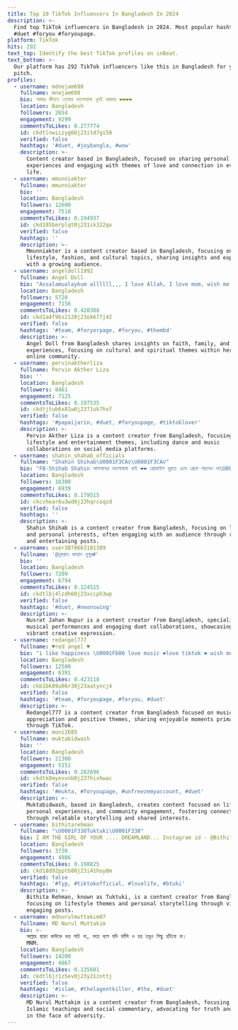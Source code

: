 ```yaml
---
title: Top 10 TikTok Influencers In Bangladesh In 2024
description: >-
  Find top TikTok influencers in Bangladesh in 2024. Most popular hashtags:
  #duet #foryou #foryoupage.
platform: TikTok
hits: 292
text_top: Identify the best TikTok profiles on inBeat.
text_bottom: >-
  Our platform has 292 TikTok influencers like this in Bangladesh for you to
  pitch.
profiles:
  - username: mdnejam698
    fullname: mnejam698
    bio: আমার জীবনে তোমার ভালোবাসা খুবই দরকার ❤❤❤❤
    location: Bangladesh
    followers: 2654
    engagement: 9299
    commentsToLikes: 0.277774
    id: ckdtlnwiizyg60j23itd7gi50
    verified: false
    hashtags: '#duet, #joybangla, #wow'
    description: >-
      Content creator based in Bangladesh, focused on sharing personal
      experiences and engaging with themes of love and connection in everyday
      life.
  - username: mmunniakter
    fullname: mmunniakter
    bio: ''
    location: Bangladesh
    followers: 12600
    engagement: 7518
    commentsToLikes: 0.194937
    id: ckd185bmrplqt0j231ik322qx
    verified: false
    hashtags: ''
    description: >-
      Mmunniakter is a content creator based in Bangladesh, focusing on
      lifestyle, fashion, and cultural topics, sharing insights and experiences
      with a growing audience.
  - username: angeldoll1992
    fullname: Angel Doll
    bio: "Assalamualaykum allllll,,, I love Allah, I love mom, wish me on February 12\U0001F388\U0001F389"
    location: Bangladesh
    followers: 5720
    engagement: 7156
    commentsToLikes: 0.420388
    id: ckd1a4f9ks2120j23ok67fj42
    verified: false
    hashtags: '#team, #foryorpage, #foryou, #thembd'
    description: >-
      Angel Doll from Bangladesh shares insights on faith, family, and personal
      experiences, focusing on cultural and spiritual themes within her engaging
      online community.
  - username: pervinaktherliza
    fullname: Pervin Akther Liza
    bio: ''
    location: Bangladesh
    followers: 8461
    engagement: 7125
    commentsToLikes: 0.197535
    id: ckdtjtub6x81w0j2371uk7hxf
    verified: false
    hashtags: '#papaijarin, #duet, #foryoupage, #tiktoklover'
    description: >-
      Pervin Akther Liza is a content creator from Bangladesh, focusing on
      lifestyle and entertainment themes, including dance and music
      collaborations on social media platforms.
  - username: shahin_shahab_officials
    fullname: "Shahin Shihab\U0001F3CA‍♀️\U0001F3CA‍♀️"
    bio: "FB-Shihab Shahin আপনাদের ভালোবাসা চাই ❤️❤️ প্রোফাইল ঘুরতে এসে প্রেমে পড়বেন না\U0001F60E"
    location: Bangladesh
    followers: 10300
    engagement: 6939
    commentsToLikes: 0.179515
    id: ckcvhear6u3wd0j23hqrcoqzd
    verified: false
    hashtags: ''
    description: >-
      Shahin Shihab is a content creator from Bangladesh, focusing on lifestyle
      and personal interests, often engaging with an audience through relatable
      and entertaining posts.
  - username: user3878663101389
    fullname: '@নুসরাত জাহান নুপুর#'
    bio: ''
    location: Bangladesh
    followers: 7209
    engagement: 6794
    commentsToLikes: 0.124515
    id: ckdtlbj4lzdh60j23xccph3wp
    verified: false
    hashtags: '#duet, #neonswing'
    description: >-
      Nusrat Jahan Nupur is a content creator from Bangladesh, specializing in
      musical performances and engaging duet collaborations, showcasing a
      vibrant creative expression.
  - username: redangel777
    fullname: ♥️red angel ♥️
    bio: "i like happiness \U0001F600 love music ❤️love tiktok ❤️ wish me on 1st march \U0001F934"
    location: Bangladesh
    followers: 12500
    engagement: 6391
    commentsToLikes: 0.423118
    id: ckb1bk89u06r30j23aatyncj4
    verified: false
    hashtags: '#team, #foryoupage, #foryou, #duet'
    description: >-
      Redangel777 is a content creator from Bangladesh focused on music
      appreciation and positive themes, sharing enjoyable moments primarily
      through TikTok.
  - username: moni2685
    fullname: muktabidwash
    bio: ''
    location: Bangladesh
    followers: 21300
    engagement: 5151
    commentsToLikes: 0.282696
    id: ckdtk8myexvnb0j237hixhwac
    verified: false
    hashtags: '#mukta, #foryoupage, #unfreezemyaccount, #duet'
    description: >-
      Muktabidwash, based in Bangladesh, creates content focused on lifestyle,
      personal experiences, and community engagement, fostering connections
      through relatable storytelling and shared interests.
  - username: bithitarehman
    fullname: "\U0001F338Tuktuki\U0001F338"
    bio: I AM THE GIRL OF YOUR .... DREAMLAND... Instagram id - @BithitaRehman
    location: Bangladesh
    followers: 3730
    engagement: 4986
    commentsToLikes: 0.198825
    id: ckd18d92pptb80j23i41hoy8m
    verified: false
    hashtags: '#fyp, #tiktokofficial, #lovelife, #btuki'
    description: >-
      Bithita Rehman, known as Tuktuki, is a content creator from Bangladesh
      focusing on lifestyle themes and personal storytelling through visually
      engaging posts.
  - username: mdnurulmuttakim07
    fullname: MD Nurul Muttakim
    bio: >-
      আল্লাহ ছাড়া কাউকে ভয় পাই না, সত্য বলে যদি ফাঁসি ও হয় তবুও পিছু হাঁটবো না।
      MNM.
    location: Bangladesh
    followers: 14200
    engagement: 4867
    commentsToLikes: 0.135601
    id: ckdtl6jr1z5ev0j23y21znttj
    verified: false
    hashtags: '#islam, #thelagentkiller, #the, #duet'
    description: >-
      MD Nurul Muttakim is a content creator from Bangladesh, focusing on
      Islamic teachings and social commentary, advocating for truth and courage
      in the face of adversity.
---
```


